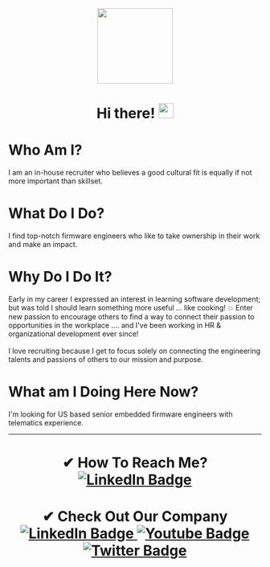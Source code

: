 <div id="header" align="center">
  <img src="https://user-images.githubusercontent.com/108841180/207477423-6f748a40-99d2-41b7-80bc-b28000df944a.jpg" width="150"/>
</div>
<h1 align="center">
  Hi there!
  <img src="https://media.giphy.com/media/hvRJCLFzcasrR4ia7z/giphy.gif" width="30px"/>
</h1>

<h1>
  Who Am I?
</h1>
I am an in-house recruiter who believes a good cultural fit is equally if not more important than skillset.
<h1>
  What Do I Do?
</h1> 
I find top-notch firmware engineers who like to take ownership in their work and make an impact. 
<h1> 
Why Do I Do It?
</h1>       
Early in my career I expressed an interest in learning software development; but was told I should learn something more useful ... like cooking! 💥   
Enter new passion to encourage others to find a way to connect their passion to opportunities in the workplace .... and I've been working in HR & organizational development ever since!
<br> </br>
I love recruiting because I get to focus solely on connecting the engineering talents and passions of others to our mission and purpose.

<h1>
What am I Doing Here Now?
</h1>
I'm looking for US based senior embedded firmware engineers with telematics experience.

---
<h1 align="center">
 ✔ How To Reach Me?
 
 <div id="badges">
  <a href=" https://www.linkedin.com/in/darlene-fenn-5b27702">
    <img src="https://img.shields.io/badge/LinkedIn-blue?style=for-the-badge&logo=linkedin&logoColor=white" alt="LinkedIn Badge"/>
  </a>
</h1>
<h1 align="center">
 ✔ Check Out Our Company
 
  <div id="badges">
  <a href=" https://www.linkedin.com/company/positioning-universal">
    <img src="https://img.shields.io/badge/LinkedIn-blue?style=for-the-badge&logo=linkedin&logoColor=white" alt="LinkedIn Badge"/>
  </a>
    <a href=" https://www.youtube.com/@positioninguniversal4570">
    <img src="https://img.shields.io/badge/YouTube-red?style=for-the-badge&logo=youtube&logoColor=white" alt="Youtube Badge"/>
  </a>
  </a>
  <a href="hhttps://twitter.com/PositioningUniv">
    <img src="https://img.shields.io/badge/Twitter-blue?style=for-the-badge&logo=twitter&logoColor=white" alt="Twitter Badge"/>
  </a>
</div>
  

